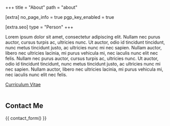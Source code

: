+++
title = "About"
path = "about"

[extra]
no_page_info = true
pgp_key_enabled = true

[extra.seo]
type = "Person"
+++

Lorem ipsum dolor sit amet, consectetur adipiscing elit. Nullam nec purus auctor, cursus turpis ac, ultricies nunc. Ut auctor, odio id tincidunt tincidunt, nunc metus tincidunt justo, ac ultricies nunc mi nec sapien. Nullam auctor, libero nec ultricies lacinia, mi purus vehicula mi, nec iaculis nunc elit nec felis. Nullam nec purus auctor, cursus turpis ac, ultricies nunc. Ut auctor, odio id tincidunt tincidunt, nunc metus tincidunt justo, ac ultricies nunc mi nec sapien. Nullam auctor, libero nec ultricies lacinia, mi purus vehicula mi, nec iaculis nunc elit nec felis.

[Currículum Vitae](@/pages/cv.md)
<br><br>

## Contact Me

{{ contact_form() }}
